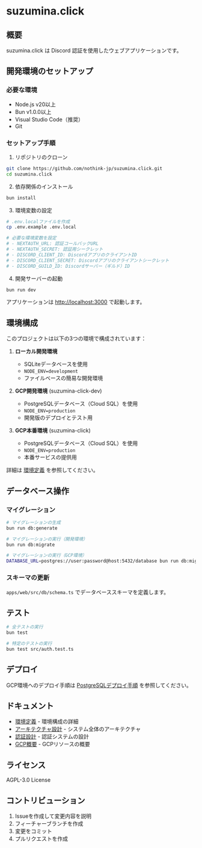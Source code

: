 # suzumina.click

## 概要

suzumina.click は Discord 認証を使用したウェブアプリケーションです。

## 開発環境のセットアップ

### 必要な環境

- Node.js v20以上
- Bun v1.0.0以上
- Visual Studio Code（推奨）
- Git

### セットアップ手順

1. リポジトリのクローン

```bash
git clone https://github.com/nothink-jp/suzumina.click.git
cd suzumina.click
```

2. 依存関係のインストール

```bash
bun install
```

3. 環境変数の設定

```bash
# .env.localファイルを作成
cp .env.example .env.local

# 必要な環境変数を設定
# - NEXTAUTH_URL: 認証コールバックURL
# - NEXTAUTH_SECRET: 認証用シークレット
# - DISCORD_CLIENT_ID: DiscordアプリのクライアントID
# - DISCORD_CLIENT_SECRET: Discordアプリのクライアントシークレット
# - DISCORD_GUILD_ID: Discordサーバー（ギルド）ID
```

4. 開発サーバーの起動

```bash
bun run dev
```

アプリケーションは <http://localhost:3000> で起動します。

## 環境構成

このプロジェクトは以下の3つの環境で構成されています：

1. **ローカル開発環境**
   - SQLiteデータベースを使用
   - `NODE_ENV=development`
   - ファイルベースの簡易な開発環境

2. **GCP開発環境** (suzumina-click-dev)
   - PostgreSQLデータベース（Cloud SQL）を使用
   - `NODE_ENV=production`
   - 開発版のデプロイとテスト用

3. **GCP本番環境** (suzumina-click)
   - PostgreSQLデータベース（Cloud SQL）を使用
   - `NODE_ENV=production`
   - 本番サービスの提供用

詳細は [環境定義](docs/ENVIRONMENTS.md) を参照してください。

## データベース操作

### マイグレーション

```bash
# マイグレーションの生成
bun run db:generate

# マイグレーションの実行（開発環境）
bun run db:migrate

# マイグレーションの実行（GCP環境）
DATABASE_URL=postgres://user:password@host:5432/database bun run db:migrate
```

### スキーマの更新

`apps/web/src/db/schema.ts` でデータベーススキーマを定義します。

## テスト

```bash
# 全テストの実行
bun test

# 特定のテストの実行
bun test src/auth.test.ts
```

## デプロイ

GCP環境へのデプロイ手順は [PostgreSQLデプロイ手順](docs/auth/POSTGRESQL_DEPLOYMENT_PROCEDURE.md) を参照してください。

## ドキュメント

- [環境定義](docs/ENVIRONMENTS.md) - 環境構成の詳細
- [アーキテクチャ設計](docs/ARCHITECTURE_DESIGN.md) - システム全体のアーキテクチャ
- [認証設計](docs/auth/AUTH_DESIGN.md) - 認証システムの設計
- [GCP概要](docs/gcp/GCP_OVERVIEW.md) - GCPリソースの概要

## ライセンス

AGPL-3.0 License

## コントリビューション

1. Issueを作成して変更内容を説明
2. フィーチャーブランチを作成
3. 変更をコミット
4. プルリクエストを作成
